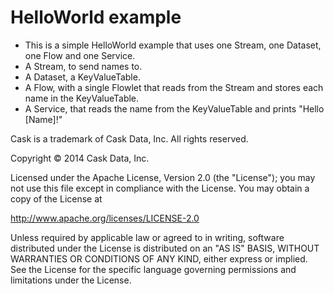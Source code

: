 # HelloWorld example

- This is a simple HelloWorld example that uses one Stream, one Dataset, one Flow and one Service.
- A Stream, to send names to.
- A Dataset, a KeyValueTable.
- A Flow, with a single Flowlet that reads from the Stream and stores each name in the KeyValueTable.
- A Service, that reads the name from the KeyValueTable and prints "Hello [Name]!"


Cask is a trademark of Cask Data, Inc. All rights reserved.

Copyright © 2014 Cask Data, Inc.

Licensed under the Apache License, Version 2.0 (the "License"); you may not use this file
except in compliance with the License. You may obtain a copy of the License at

  http://www.apache.org/licenses/LICENSE-2.0

Unless required by applicable law or agreed to in writing, software distributed under the
License is distributed on an "AS IS" BASIS, WITHOUT WARRANTIES OR CONDITIONS OF ANY KIND, 
either express or implied. See the License for the specific language governing permissions
and limitations under the License.
